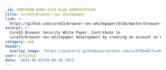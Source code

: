 ```yaml
---
_id: 180fd990-6dde-11e9-8a3e-a90976757e45
title: cure53/browser-sec-whitepaper
link: >-
  https://github.com/cure53/browser-sec-whitepaper/blob/master/browser-security-whitepaper.pdf
excerpt: >-
  Cure53 Browser Security White Paper. Contribute to
  cure53/browser-sec-whitepaper development by creating an account on GitHub.
category: web
header:
  overlay_image: 'https://avatars1.githubusercontent.com/u/6709482?s=400&v=4'
user: drtychai
date: '2019-05-03T20:00:26.787Z'
---
```


